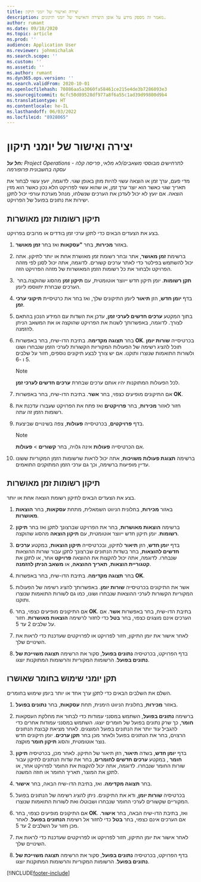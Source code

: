 ```yaml
---
title: יצירה ואישור של יומני תיקון
description: מאמר זה מספק מידע על אופן היצירה והאישור של יומני תיקונים.
author: rumant
ms.date: 09/18/2020
ms.topic: article
ms.prod: ''
audience: Application User
ms.reviewer: johnmichalak
ms.search.scope: ''
ms.custom: ''
ms.assetid: ''
ms.author: rumant
ms.dyn365.ops.version: ''
ms.search.validFrom: 2020-10-01
ms.openlocfilehash: 70886aa5a3060fa58461ce215e4de3b7286093e3
ms.sourcegitcommit: 6cfc50d89528df977a8f6a55c1ad39d99800d9b4
ms.translationtype: HT
ms.contentlocale: he-IL
ms.lasthandoff: 06/03/2022
ms.locfileid: "8928065"
---
```

# <a name="create-and-confirm-correction-journals"></a>יצירה ואישור של יומני תיקון

_**חל על:** Project Operations לתרחישים מבוססי משאבים/לא מלאי, פריסה קלה - עסקה בחשבונית פרופורמה_

מדי פעם, ערך זמן או הוצאה עשוי להיות מוזן באופן שגוי. לדוגמה, יועץ עשוי לבחור את תאריך שגוי כאשר הוא יוצר ערך זמן, או שהוא עשוי לפרויקט הלא נכון כאשר הוא מזין הוצאה. אם יועץ לא יכול לעדכן את הערכים שנשלחו, מנהל מערכת עורפי יכול לתקן ישירות את נתונים בפועל של הפרויקט.

## <a name="correct-approved-time-entries"></a>תיקון רשומות זמן מאושרות     

בצע את הצעדים הבאים כדי לתקן ערכי זמן בודדים או מרובים בפרויקט.

1. באזור **מכירות**, בחר **"עסקאות** ואז בחר **זמן מאושר**. 

2. ברשימת **זמן מאושר**, אתר ובחר רשומת זמן מאושרת אחת או יותר לתיקון. אתה יכול להשתמש בפילטר כדי לאתר ערכים קשורים. לדוגמה, אתה יכול לסנן לפי מזהה הפרויקט ולבחור את כל רשומות הזמן המאושרות של מזהה הפרויקט הזה.

3. בחר **‏‎תקן רשומות**. יומן תיקון חדש ייווצר אוטומטית, עם **תיקון זמן** מהסוג שהוקצה. הערכים שבחרת יתווספו ליומן. 

4. בדף **יומן חדש**, הזן **תיאור** ליומן התיקונים שלך, ואז בחר את כרטיסיית **תיקוני ערכי זמן**.  

5. בתוך המקטע **ערכים חדשים לערכי זמן**, עדכן את השדות עם המידע הנכון בהתאם לצורך. לדוגמה, באפשרותך לשנות את הפרויקט שהוקצה או את המשאב הניתן להזמנה.

6. בחר **תצוגה מקדימה**. בתיבת הדו-שיח, בחר באפשרות **OK**. בכרטיסייה **שורות יומן** תוכל להציג רשימה של הפעולות המקוריות הקשורות לערכי הזמן שנבחרו ושונו ולשורות התואמות שנוצרו ותוקנו. אם יש צורך לבצע תיקונים נוספים, חזור על שלבים 5 ו -6. 

    > [!NOTE]
    > לכל הפעולות המתוקנות יהיו אותם ערכים שבחרת **ערכים חדשים לערכי זמן**.

7. אם התיקונים מופיעים כצפוי, בחר **אשר**. בתיבת הדו-שיח, בחר באפשרות **OK**.

8. חזור לאזור **מכירות**, בחר **פרויקטים** ואז פתח את הפרויקט שעבורו עדכנת את רשומות הזמן זה עתה. 

9. בדף **פרויקטים**, בכרטיסייה **פעולות**, צפה בשינויים שביצעת. 

    > [!NOTE]
    > אם הכרטיסייה **פעולות** אינה גלויה, בחר **קשורים** > **פעולות**.  

10. ברשימה **תצוגת פעולות משויכות**, אתה יכול לראות שרשומות הזמן המקוריות ששונו עדיין מופיעות ברשימה, וכך גם ערכי הזמן המתוקנים התואמים. 

 
## <a name="correct-approved-expense-entries"></a>תיקון רשומות זמן מאושרות

בצע את הצעדים הבאים לתיקון רשומת הוצאה אחת או יותר. 

1. באזור **מכירות**, בחלונית הניווט השמאלית, מתחת **עסקאות**, בחר **הוצאות מאושרות**.

2. ברשימה **הוצאות מאושרות**, בחר את הפרויקט שברצונך לתקן ואז בחר **תיקון רשומות**. יומן תיקון חדש ייווצר אוטומטית, עם **תיקון הוצאה** מהסוג שהוקצה. 

3. בדף **יומן חדש**, הזן **תיאור** לתיקון, ובכרטיסייה **תיקון הוצאות**, במקטע **ערכים חדשים להוצאות**, בחר בשדות הנתונים שברצונך לתקן עבור שורות ההוצאות שנבחרו. לדוגמה, אתה יכול להקצות את ההוצאה **פרויקט** אחר, או לתקן את **קטגוריית הוצאות**, **תאריך ההוצאה**, או **משאב הניתן להזמנה**.

4. בחר **תצוגה מקדימה**. בתיבת הדו-שיח, בחר באפשרות **OK**. 

5. אשר את התיקונים בכרטיסייה **שורות יומן**. באפשרותך להציג רשימה של הפעולות המקוריות הקשורות לערכי ההוצאות שנבחרו ושונו, כמו גם לשורות התואמות שנוצרו ותוקנו.

6. אם התיקונים מופיעים כצפוי, בחר **OK**. בתיבת הדו-שיח, בחר באפשרות **אשר**. אם הערכים אינם מוצגים כצפוי, בחר **בטל** כדי לחזור לרשימה **הוצאות מאושרות**. חזור על שלבים 2 עד 5. 

7. לאחר אישור את יומן התיקון, חזור לפרויקט או לפרויקטים שעדכנת כדי לראות את השינויים שלך.

8. בדף הפרויקט, בכרטיסיה **נתונים בפועל**, סקור את הרשימה **תצוגה משוייכת של נתונים בפועל**. הרשומות המקוריות והרשומות המתוקנות יוצגו.


## <a name="correct-approved-material-usage-logs"></a>תקן יומני שימוש בחומר שאושרו

השלם את השלבים הבאים כדי לתקן ערך אחד או יותר ביומן שימוש בחומרים.

1. באזור **מכירות**, בחלונית הניווט הימנית, תחת **עסקאות**, בחר **נתונים בפועל**.

2. ברשימה **נתונים בפועל**, השתמש במסנני עמודות כדי לבחור את מחלקת העסקאות **חומר**, כך שרק נתונים בפועל של חומרים יוצגו. השתמש במסנני עמודות אחרים כדי להגביל עוד יותר את הנתונים בפועל המוצגים. לאחר מציאת קבוצת הנתונים הרצוים, בחר את הנתונים בפועל ולאחר מכן בחר **תקן ערכים**. יומן תיקונים חדש נוצר אוטומטית, והסוג **תיקון חומר** מוקצה.

3. בדף **יומן חדש**, בשדה **תיאור**, הזן תיאור של התיקון. לאחר מכן, בכרטיסיה **תיקון חומר** , במקטע **ערכים חדשים לחומרים**, בחר את שדות הנתונים לתיקון עבור שורות החומר שנבחרו. לדוגמה, אתה יכול להקצות את החומר לפרויקט אחר, או לתקן את המוצר, תאריך החומר או חוזה המשנה.

4. בחר **תצוגה מקדימה**. ואז, בתיבת הדו-שיח הבאה, בחר **אישור**.

5. בכרטיסיה **שורות יומן**, ודא את התיקונים. ניתן להציג רשימה של הנתונים בפועל המקוריים שקשורים לערכי החומר שנבחרו ושבוטלו ואת לשורות התואמות שנוצרו.

6. אם התיקונים מופיעים כצפוי, בחר **OK**. ואז, בתיבת הדו-שיח הבאה, בחר **אישור**. אם הערכים אינם כצפוי, בחר **בטל** כדי לחזור אל רשימת **הנתונים בפועל**. לאחר מכן חזור על השלבים 2 עד 5.

7. לאחר אישור את יומן התיקון, חזור לפרויקט או לפרויקטים שעדכנת כדי לראות את השינויים שלך.

8. בדף הפרויקט, בכרטיסיה **נתונים בפועל**, סקור את הרשימה **תצוגה משוייכת של נתונים בפועל**. הרשומות המקוריות והרשומות המתוקנות יוצגו.


[!INCLUDE[footer-include](../includes/footer-banner.md)]
